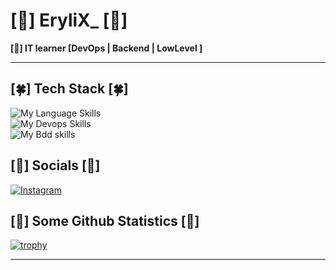 # [🍁​] EryliX_ [🍁​]

**[🍁] IT learner [DevOps | Backend | LowLevel ]**

---

## [🍀] Tech Stack [🍀]
![My Language Skills](https://skillicons.dev/icons?i=c,cpp,go,java,nestjs,py)  
![My Devops Skills](https://skillicons.dev/icons?i=docker,ansible,github,azure,jenkins,nginx,githubactions)  
![My Bdd skills](https://skillicons.dev/icons?i=postgres,mongo,mysql)

## [🌿] Socials [🌿]
[![Instagram](https://img.shields.io/badge/Instagram-%23E4405F.svg?logo=Instagram&logoColor=white)](https://instagram.com/erylix_)

## [🌵] Some Github Statistics [🌵]
[![trophy](https://github-profile-trophy.vercel.app/?username=EryliX_&theme=darkhub)](https://github.com/ryo-ma/github-profile-trophy)

---
